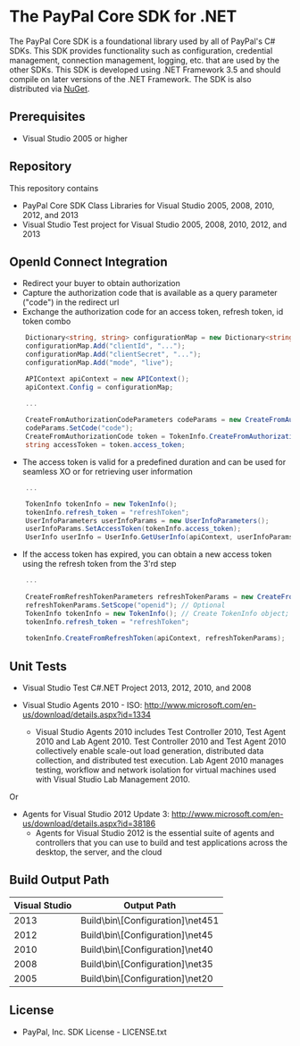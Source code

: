# The PayPal Core SDK for .NET

The PayPal Core SDK is a foundational library used by all of PayPal's C# SDKs. This SDK provides functionality such as configuration, credential management, connection management, logging, etc. that are used by the other SDKs. This SDK is developed using .NET Framework 3.5 and should compile on later versions of the .NET Framework. The SDK is also distributed via [NuGet](http://www.nuget.org/packages/PayPalCoreSDK/).

## Prerequisites

*	Visual Studio 2005 or higher


## Repository

This repository contains

*	PayPal Core SDK Class Libraries for Visual Studio 2005, 2008, 2010, 2012, and 2013
*	Visual Studio Test project for Visual Studio 2005, 2008, 2010, 2012, and 2013


## OpenId Connect Integration

   * Redirect your buyer to obtain authorization
   * Capture the authorization code that is available as a query parameter ("code") in the redirect url
   * Exchange the authorization code for an access token, refresh token, id token combo

```csharp	
    Dictionary<string, string> configurationMap = new Dictionary<string, string>();
    configurationMap.Add("clientId", "...");
    configurationMap.Add("clientSecret", "...");
    configurationMap.Add("mode", "live");

    APIContext apiContext = new APIContext();
    apiContext.Config = configurationMap;

    ...
    
    CreateFromAuthorizationCodeParameters codeParams = new CreateFromAuthorizationCodeParameters();
    codeParams.SetCode("code");
    CreateFromAuthorizationCode token = TokenInfo.CreateFromAuthorizationCode(apiContext, codeParams);
    string accessToken = token.access_token;
```

   * The access token is valid for a predefined duration and can be used for seamless XO or for retrieving user information

```csharp
    ...

    TokenInfo tokenInfo = new TokenInfo();
    tokenInfo.refresh_token = "refreshToken";
    UserInfoParameters userInfoParams = new UserInfoParameters();
    userInfoParams.SetAccessToken(tokenInfo.access_token);
    UserInfo userInfo = UserInfo.GetUserInfo(apiContext, userInfoParams);
```

   * If the access token has expired, you can obtain a new access token using the refresh token from the 3'rd step

```csharp
    ...
    
    CreateFromRefreshTokenParameters refreshTokenParams = new CreateFromRefreshTokenParameters();
    refreshTokenParams.SetScope("openid"); // Optional
    TokenInfo tokenInfo = new TokenInfo(); // Create TokenInfo object; setting the refresh token
    tokenInfo.refresh_token = "refreshToken";
    
    tokenInfo.CreateFromRefreshToken(apiContext, refreshTokenParams);
```

## Unit Tests

*	Visual Studio Test C#.NET Project 2013, 2012, 2010, and 2008

*   Visual Studio Agents 2010 - ISO: http://www.microsoft.com/en-us/download/details.aspx?id=1334
	- Visual Studio Agents 2010 includes Test Controller 2010, Test Agent 2010 and Lab Agent 2010. Test Controller 2010 and Test Agent 2010 collectively enable scale-out load generation, distributed data collection, and distributed test execution. Lab Agent 2010 manages testing, workflow and network isolation for virtual machines used with Visual Studio Lab Management 2010. 

Or

*   Agents for Visual Studio 2012 Update 3: http://www.microsoft.com/en-us/download/details.aspx?id=38186
    - Agents for Visual Studio 2012 is the essential suite of agents and controllers that you can use to build and test applications across the desktop, the server, and the cloud

## Build Output Path

| Visual Studio | Output Path                       |
| ------------- | --------------------------------- |
| 2013          | Build\bin\\[Configuration]\net451 |
| 2012          | Build\bin\\[Configuration]\net45  |
| 2010          | Build\bin\\[Configuration]\net40  |
| 2008          | Build\bin\\[Configuration]\net35  |
| 2005          | Build\bin\\[Configuration]\net20  |

## License

*	PayPal, Inc. SDK License - LICENSE.txt

